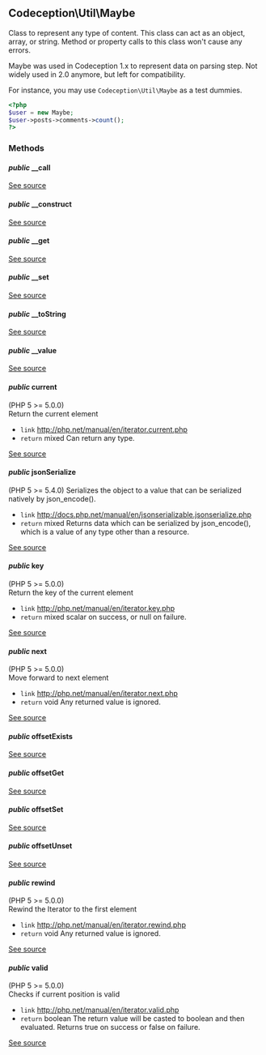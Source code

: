 
## Codeception\Util\Maybe


Class to represent any type of content.
This class can act as an object, array, or string.
Method or property calls to this class won't cause any errors.

Maybe was used in Codeception 1.x to represent data on parsing step.
Not widely used in 2.0 anymore, but left for compatibility.

For instance, you may use `Codeception\Util\Maybe` as a test dummies.

```php
<?php
$user = new Maybe;
$user->posts->comments->count();
?>
```

### Methods


#### *public* __call
[See source](https://github.com/Codeception/Codeception/blob/master/src/Codeception/Util/Maybe.php#L86)

#### *public* __construct
[See source](https://github.com/Codeception/Codeception/blob/master/src/Codeception/Util/Maybe.php#L27)

#### *public* __get
[See source](https://github.com/Codeception/Codeception/blob/master/src/Codeception/Util/Maybe.php#L57)

#### *public* __set
[See source](https://github.com/Codeception/Codeception/blob/master/src/Codeception/Util/Maybe.php#L72)

#### *public* __toString
[See source](https://github.com/Codeception/Codeception/blob/master/src/Codeception/Util/Maybe.php#L41)

#### *public* __value
[See source](https://github.com/Codeception/Codeception/blob/master/src/Codeception/Util/Maybe.php#L124)

#### *public* current
(PHP 5 &gt;= 5.0.0)<br/>
Return the current element
 * `link`  http://php.net/manual/en/iterator.current.php
 * `return`  mixed Can return any type.

[See source](https://github.com/Codeception/Codeception/blob/master/src/Codeception/Util/Maybe.php#L144)

#### *public* jsonSerialize
(PHP 5 >= 5.4.0)
Serializes the object to a value that can be serialized natively by json_encode().
 * `link`  http://docs.php.net/manual/en/jsonserializable.jsonserialize.php
 * `return`  mixed Returns data which can be serialized by json_encode(), which is a value of any type other than a resource.

[See source](https://github.com/Codeception/Codeception/blob/master/src/Codeception/Util/Maybe.php#L224)

#### *public* key
(PHP 5 &gt;= 5.0.0)<br/>
Return the key of the current element
 * `link`  http://php.net/manual/en/iterator.key.php
 * `return`  mixed scalar on success, or null on failure.

[See source](https://github.com/Codeception/Codeception/blob/master/src/Codeception/Util/Maybe.php#L174)

#### *public* next
(PHP 5 &gt;= 5.0.0)<br/>
Move forward to next element
 * `link`  http://php.net/manual/en/iterator.next.php
 * `return`  void Any returned value is ignored.

[See source](https://github.com/Codeception/Codeception/blob/master/src/Codeception/Util/Maybe.php#L163)

#### *public* offsetExists
[See source](https://github.com/Codeception/Codeception/blob/master/src/Codeception/Util/Maybe.php#L94)

#### *public* offsetGet
[See source](https://github.com/Codeception/Codeception/blob/master/src/Codeception/Util/Maybe.php#L102)

#### *public* offsetSet
[See source](https://github.com/Codeception/Codeception/blob/master/src/Codeception/Util/Maybe.php#L110)

#### *public* offsetUnset
[See source](https://github.com/Codeception/Codeception/blob/master/src/Codeception/Util/Maybe.php#L117)

#### *public* rewind
(PHP 5 &gt;= 5.0.0)<br/>
Rewind the Iterator to the first element
 * `link`  http://php.net/manual/en/iterator.rewind.php
 * `return`  void Any returned value is ignored.

[See source](https://github.com/Codeception/Codeception/blob/master/src/Codeception/Util/Maybe.php#L210)

#### *public* valid
(PHP 5 &gt;= 5.0.0)<br/>
Checks if current position is valid
 * `link`  http://php.net/manual/en/iterator.valid.php
 * `return`  boolean The return value will be casted to boolean and then evaluated.
Returns true on success or false on failure.

[See source](https://github.com/Codeception/Codeception/blob/master/src/Codeception/Util/Maybe.php#L191)
